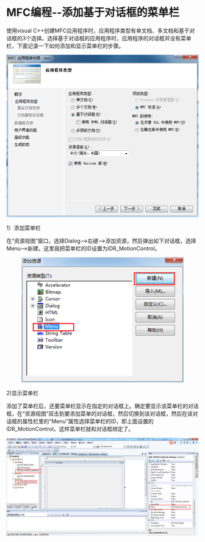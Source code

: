 # MFC编程--添加基于对话框的菜单栏

使用visual C++创建MFC应用程序时，应用程序类型有单文档、多文档和基于对话框的3个选择。选择基于对话框的应用程序时，应用程序的对话框并没有菜单栏，下面记录一下如何添加和显示菜单栏的步骤。

<center>

![基于对话框的MFC程序](image\基于对话框MFC应用程序.png)

</center>

1）添加菜单栏

在“资源视图”窗口，选择Dialog-->右键-->添加资源，然后弹出如下对话框，选择Menu-->新建。这里我把菜单栏的ID设置为IDR_MotionControl。

<center>

![新建一个菜单栏.png](image\新建一个菜单栏.png)

</center>

2)显示菜单栏

添加了菜单栏后，还要菜单栏显示在指定的对话框上。确定要显示该菜单栏的对话框，在“资源视图”双击到要添加菜单的对话框，然后切换到该对话框，然后在该对话框的属性栏里的“Menu”属性选择菜单栏的ID，即上面设置的IDR_MotionControl。这样菜单栏就和对话框绑定了。

![显示菜单栏](image\显示菜单栏.png)